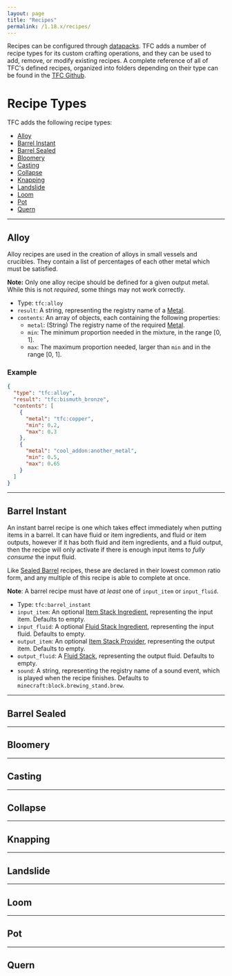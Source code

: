 ```yaml
---
layout: page
title: "Recipes"
permalink: /1.18.x/recipes/
---
```


Recipes can be configured through [datapacks](https://minecraft.fandom.com/wiki/Recipe). TFC adds a number of recipe types for its custom crafting operations, and they can be used to add, remove, or modify existing recipes. A complete reference of all of TFC's defined recipes, organized into folders depending on their type can be found in the [TFC Github](https://github.com/TerraFirmaCraft/TerraFirmaCraft/tree/1.18.x/src/main/resources/data/tfc/recipes).

# Recipe Types

TFC adds the following recipe types:

- [Alloy](#alloy)
- [Barrel Instant](#barrel-instant)
- [Barrel Sealed](#barrel-sealed)
- [Bloomery](#bloomery)
- [Casting](#casting)
- [Collapse](#collapse)
- [Knapping](#knapping)
- [Landslide](#landslide)
- [Loom](#loom)
- [Pot](#pot)
- [Quern](#quern)

<hr>

## Alloy

Alloy recipes are used in the creation of alloys in small vessels and crucibles. They contain a list of percentages of each other metal which must be satisfied.

**Note:** Only one alloy recipe should be defined for a given output metal. While this is not *required*, some things may not work correctly.

- Type: `tfc:alloy`
- `result`: A string, representing the registry name of a [Metal](../data/#metals).
- `contents`: An array of objects, each containing the following properties:
  - `metal`: (String) The registry name of the required [Metal](../data/#metals).
  - `min`: The minimum proportion needed in the mixture, in the range [0, 1].
  - `max`: The maximum proportion needed, larger than `min` and in the range [0, 1].

### Example

```json
{
  "type": "tfc:alloy",
  "result": "tfc:bismuth_bronze",
  "contents": [
    {
      "metal": "tfc:copper",
      "min": 0.2,
      "max": 0.3
    },
    {
      "metal": "cool_addon:another_metal",
      "min": 0.5,
      "max": 0.65
    }
  ]
}
```

<hr>

## Barrel Instant

An instant barrel recipe is one which takes effect immediately when putting items in a barrel. It can have fluid or item ingredients, and fluid or item outputs, however if it has both fluid and item ingredients, and a fluid output, then the recipe will only activate if there is enough input items to *fully consume* the input fluid.

Like [Sealed Barrel](#barrel-sealed) recipes, these are declared in their lowest common ratio form, and any multiple of this recipe is able to complete at once.

**Note**: A barrel recipe must have *at least* one of `input_item` or `input_fluid`.

- Type: `tfc:barrel_instant`
- `input_item`: An optional [Item Stack Ingredient](../data/common-types/#item-stack-ingredients), representing the input item. Defaults to empty.
- `input_fluid`: A optional [Fluid Stack Ingredient](../data/common-types/#fluid-stack-ingredients), representing the input fluid. Defaults to empty.
- `output_item`: An optional [Item Stack Provider](../data/common-types/#item-stack-providers), representing the output item. Defaults to empty.
- `output_fluid`: A [Fluid Stack](../data/common-types/#fluid-stack), representing the output fluid. Defaults to empty.
- `sound`: A string, representing the registry name of a sound event, which is played when the recipe finishes. Defaults to `minecraft:block.brewing_stand.brew`.

<hr>

## Barrel Sealed

<hr>

## Bloomery

<hr>

## Casting

<hr>

## Collapse

<hr>

## Knapping

<hr>

## Landslide

<hr>

## Loom

<hr>

## Pot

<hr>

## Quern
